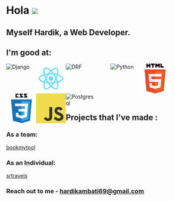 # Hola <img src="https://raw.githubusercontent.com/MartinHeinz/MartinHeinz/master/wave.gif" width="30px">

## Myself Hardik, a Web Developer.

## I'm good at:

<img align="left" alt="Django" width="80px" src="https://camo.githubusercontent.com/eaf2f432c8f4fd862743cc19882885f6f13cfd06c53f061d175f473be0f58db0/68747470733a2f2f696d672e69636f6e73382e636f6d2f636f6c6f722f39362f3030303030302f646a616e676f2e706e67" />
<img align="left" alt="React" width="80px" src="https://raw.githubusercontent.com/github/explore/80688e429a7d4ef2fca1e82350fe8e3517d3494d/topics/react/react.png" />
<img align="left" alt="DRF" width="120px" src="https://storage.googleapis.com/cw-p1w5jpim0sdhkccw8gr/media/blog-images/drf-logo2.png" />
<img align="left" alt="Python" width="80px" src="https://camo.githubusercontent.com/e639a32cf962891e5d9eff9ea40a9c39e082647232fc27b41e9c4efb9f307195/68747470733a2f2f696d672e69636f6e73382e636f6d2f636f6c6f722f39362f3030303030302f707974686f6e2e706e67" />
<img align="left" alt="HTML5" width="80px" src="https://raw.githubusercontent.com/github/explore/80688e429a7d4ef2fca1e82350fe8e3517d3494d/topics/html/html.png" />
<img align="left" alt="CSS3" width="80px" src="https://raw.githubusercontent.com/github/explore/80688e429a7d4ef2fca1e82350fe8e3517d3494d/topics/css/css.png" />
<img align="left" alt="JavaScript" width="80px" src="https://raw.githubusercontent.com/github/explore/80688e429a7d4ef2fca1e82350fe8e3517d3494d/topics/javascript/javascript.png" />
<img align="left" alt="Postgresql" width="80px" src="https://camo.githubusercontent.com/aecbd2b3fa3e80ccadadd0228e9b7a95878f16f51aaf59de11ba0953139adb6b/68747470733a2f2f696d672e69636f6e73382e636f6d2f636f6c6f722f39362f3030303030302f706f73746772656573716c2e706e67" />

<br />
<br />
<br />
<br />
<br />
<br />

## Projects that I've made : 
### As a team:

[bookmytool](https://www.google.com)

### As an Individual:
[srtravels](https://www.google.com)

### Reach out to me - [hardikambati69@gmail.com](https://www.google.com)



